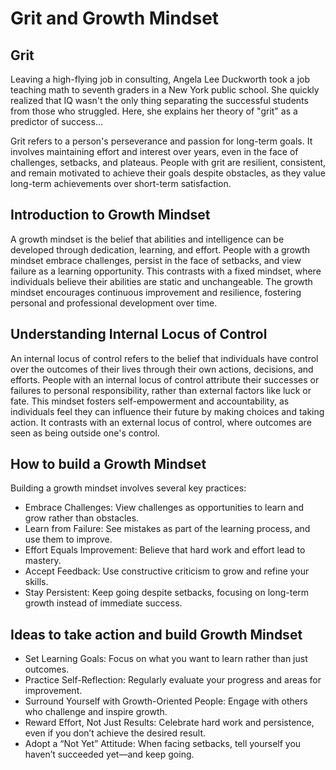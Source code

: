 # Grit and Growth Mindset

## Grit

Leaving a high-flying job in consulting, Angela Lee Duckworth took a job teaching math to seventh graders in a New York public school. She quickly realized that IQ wasn't the only thing separating the successful students from those who struggled. Here, she explains her theory of "grit" as a predictor of success...

Grit refers to a person's perseverance and passion for long-term goals. It involves maintaining effort and interest over years, even in the face of challenges, setbacks, and plateaus. People with grit are resilient, consistent, and remain motivated to achieve their goals despite obstacles, as they value long-term achievements over short-term satisfaction.

## Introduction to Growth Mindset

A growth mindset is the belief that abilities and intelligence can be developed through dedication, learning, and effort. People with a growth mindset embrace challenges, persist in the face of setbacks, and view failure as a learning opportunity. This contrasts with a fixed mindset, where individuals believe their abilities are static and unchangeable. The growth mindset encourages continuous improvement and resilience, fostering personal and professional development over time.


## Understanding Internal Locus of Control

An internal locus of control refers to the belief that individuals have control over the outcomes of their lives through their own actions, decisions, and efforts. People with an internal locus of control attribute their successes or failures to personal responsibility, rather than external factors like luck or fate. This mindset fosters self-empowerment and accountability, as individuals feel they can influence their future by making choices and taking action. It contrasts with an external locus of control, where outcomes are seen as being outside one's control.


## How to build a Growth Mindset

Building a growth mindset involves several key practices:

* Embrace Challenges: View challenges as opportunities to learn and grow rather than obstacles.
* Learn from Failure: See mistakes as part of the learning process, and use them to improve.
* Effort Equals Improvement: Believe that hard work and effort lead to mastery.
* Accept Feedback: Use constructive criticism to grow and refine your skills.
* Stay Persistent: Keep going despite setbacks, focusing on long-term growth instead of immediate success.

## Ideas to take action and build Growth Mindset

* Set Learning Goals: Focus on what you want to learn rather than just outcomes.
* Practice Self-Reflection: Regularly evaluate your progress and areas for improvement.
* Surround Yourself with Growth-Oriented People: Engage with others who challenge and inspire growth.
* Reward Effort, Not Just Results: Celebrate hard work and persistence, even if you don’t achieve the desired result.
* Adopt a “Not Yet” Attitude: When facing setbacks, tell yourself you haven’t succeeded yet—and keep going.